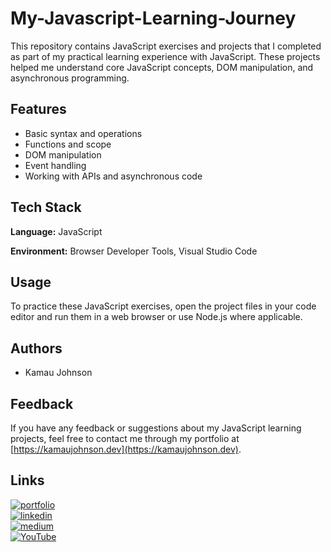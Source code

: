 # My-Javascript-Learning-Journey

This repository contains JavaScript exercises and projects that I completed as part of my practical learning experience with JavaScript. These projects helped me understand core JavaScript concepts, DOM manipulation, and asynchronous programming.

## Features

- Basic syntax and operations  
- Functions and scope  
- DOM manipulation  
- Event handling  
- Working with APIs and asynchronous code  

## Tech Stack

**Language:** JavaScript  

**Environment:** Browser Developer Tools, Visual Studio Code  

## Usage

To practice these JavaScript exercises, open the project files in your code editor and run them in a web browser or use Node.js where applicable.

## Authors

- Kamau Johnson

## Feedback

If you have any feedback or suggestions about my JavaScript learning projects, feel free to contact me through my portfolio at [https://kamaujohnson.dev](https://kamaujohnson.dev).

## Links  
[![portfolio](https://img.shields.io/badge/my_portfolio-000?style=for-the-badge&logo=ko-fi&logoColor=white)](https://kamaujohnson.dev/)  
[![linkedin](https://img.shields.io/badge/linkedin-0A66C2?style=for-the-badge&logo=linkedin&logoColor=white)](https://www.linkedin.com/in/kamau-johnson-4bab25276/)  
[![medium](https://img.shields.io/badge/Medium-000000?style=for-the-badge&logo=medium&logoColor=white)](https://medium.com/@Kamau_Johnson)  
[![YouTube](https://img.shields.io/badge/YouTube-FF0000?style=for-the-badge&logo=youtube&logoColor=white)](https://www.youtube.com/@Kamau_Johnson)
